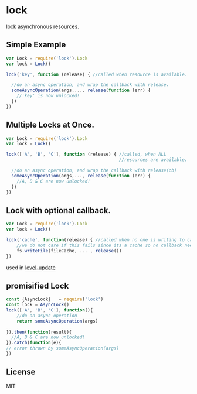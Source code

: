 # lock

lock asynchronous resources.

## Simple Example

``` js
var Lock = require('lock').Lock
var lock = Lock()

lock('key', function (release) { //called when resource is available.

  //do an async operation, and wrap the callback with release.
  someAsyncOperation(args,..., release(function (err) {
    //'key' is now unlocked!
  })
})
```

## Multiple Locks at Once.

``` js
var Lock = require('lock').Lock
var lock = Lock()

lock(['A', 'B', 'C'], function (release) { //called, when ALL
                                           //resources are available.

  //do an async operation, and wrap the callback with release(cb)
  someAsyncOperation(args,..., release(function (err) {
    //A, B & C are now unlocked!
  })
})
```

## Lock with optional callback.

``` js
var Lock = require('lock').Lock
var lock = Lock()

lock('cache', function(release) { //called when no one is writing to cache
	//we do not care if this fails since its a cache so no callback needed
	fs.writeFile(fileCache, ... , release())
})
```

used in [level-update](https://github.com/dominictarr/level-update)

## promisified Lock
```javascript
const {AsyncLock}   = require('lock')
const lock = AsyncLock()
lock(['A', 'B', 'C'], function(){
    //do an async operation
    return someAsyncOperation(args)
    
}).then(function(result){
  //A, B & C are now unlocked!
}).catch(function(e){ 
// error thrown by someAsyncOperation(args) 
})
```
## License

MIT

